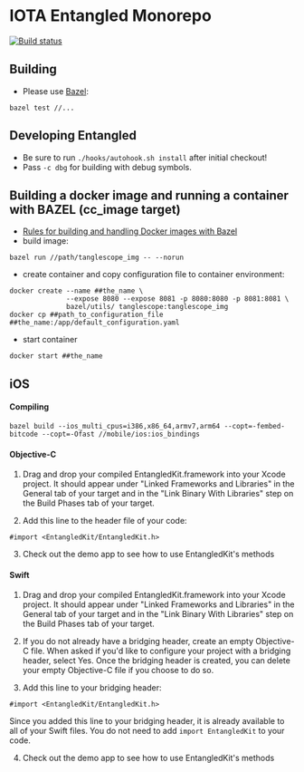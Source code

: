 # IOTA Entangled Monorepo
[![Build status](https://badge.buildkite.com/42ef0512276a270bd34cb0010fd641558b344dab4aa2225fba.svg)](https://buildkite.com/iota-foundation/entangled)

## Building

* Please use [Bazel](https://www.bazel.build/):
```shell
bazel test //...
```

## Developing Entangled
- Be sure to run `./hooks/autohook.sh install` after initial checkout!
- Pass `-c dbg` for building with debug symbols.

## Building a docker image and running a container with BAZEL (cc_image target)

* [Rules for building and handling Docker images with Bazel](https://github.com/bazelbuild/rules_docker)
* build image:
```shell
bazel run //path/tanglescope_img -- --norun
```
* create container and copy configuration file to container environment:
```shell
docker create --name ##the_name \
              --expose 8080 --expose 8081 -p 8080:8080 -p 8081:8081 \
              bazel/utils/ tanglescope:tanglescope_img
docker cp ##path_to_configuration_file ##the_name:/app/default_configuration.yaml
```
* start container
```shell
docker start ##the_name
```

## iOS

#### Compiling
`bazel build --ios_multi_cpus=i386,x86_64,armv7,arm64 --copt=-fembed-bitcode --copt=-Ofast //mobile/ios:ios_bindings`

#### Objective-C
1. Drag and drop your compiled EntangledKit.framework into your Xcode project. It should appear under "Linked Frameworks and Libraries" in the General tab of your target and in the "Link Binary With Libraries" step on the Build Phases tab of your target.

2. Add this line to the header file of your code:

`#import <EntangledKit/EntangledKit.h>`

3. Check out the demo app to see how to use EntangledKit's methods

#### Swift
1.  Drag and drop your compiled EntangledKit.framework into your Xcode project. It should appear under "Linked Frameworks and Libraries" in the General tab of your target and in the "Link Binary With Libraries" step on the Build Phases tab of your target.

2. If you do not already have a bridging header, create an empty Objective-C file. When asked if you'd like to configure your project with a bridging header, select Yes. Once the bridging header is created, you can delete your empty Objective-C file if you choose to do so.

3. Add this line to your bridging header:

`#import <EntangledKit/EntangledKit.h>`

Since you added this line to your bridging header, it is already available to all of your Swift files. You do not need to add `import EntangledKit` to your code.

4. Check out the demo app to see how to use EntangledKit's methods
